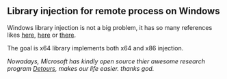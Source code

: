 ## Library injection for remote process on Windows ##

Windows library injection is not a big problem, it has so many references likes [here](https://www.codeproject.com/Articles/4610/Three-Ways-to-Inject-Your-Code-into-Another-Proces), [here](https://github.com/rootm0s/Injectors) or [there](https://github.com/stephenfewer/ReflectiveDLLInjection).

The goal is x64 library implements both x64 and x86 injection.


*Nowadays, Microsoft has kindly open source thier awesome research program [Detours](https://github.com/Microsoft/Detours), makes our life easier. thanks god.*
